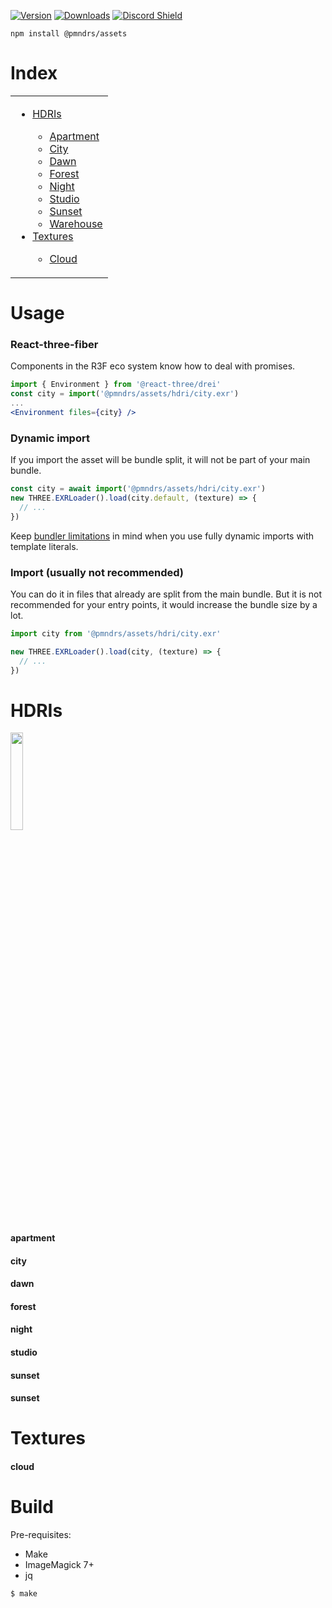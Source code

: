[![Version](https://img.shields.io/npm/v/@pmndrs/assets?style=flat&colorA=000000&colorB=000000)](https://www.npmjs.com/package/@pmndrs/assets)
[![Downloads](https://img.shields.io/npm/dt/@pmndrs/assets.svg?style=flat&colorA=000000&colorB=000000)](https://www.npmjs.com/package/@pmndrs/assets)
[![Discord Shield](https://img.shields.io/discord/740090768164651008?style=flat&colorA=000000&colorB=000000&label=discord&logo=discord&logoColor=ffffff)](https://discord.com/channels/740090768164651008/741751532592038022)

```shell
npm install @pmndrs/assets
```

# Index

<table>
  <tr>
    <td valign="top">
      <ul>
        <li><a href="#hdris">HDRIs</a></li>
        <ul>
          <li><a href="#apartment">Apartment</a></li>
          <li><a href="#city">City</a></li>
          <li><a href="#dawn">Dawn</a></li>
          <li><a href="#forest">Forest</a></li>
          <li><a href="#night">Night</a></li>
          <li><a href="#studio">Studio</a></li>
          <li><a href="#sunset">Sunset</a></li>
          <li><a href="#warehouse">Warehouse</a></li>
        </ul>
        <li><a href="#textures">Textures</a></li>
        <ul>
          <li><a href="#cloud">Cloud</a></li>
        </ul>       
      </ul>
    </td>
  </tr>
</table>

# Usage

### React-three-fiber

Components in the R3F eco system know how to deal with promises.

```jsx
import { Environment } from '@react-three/drei'
const city = import('@pmndrs/assets/hdri/city.exr')
...
<Environment files={city} />
```

### Dynamic import

If you import the asset will be bundle split, it will not be part of your main bundle.

```jsx
const city = await import('@pmndrs/assets/hdri/city.exr')
new THREE.EXRLoader().load(city.default, (texture) => {
  // ...
})
```

Keep [bundler limitations](https://github.com/rollup/plugins/tree/master/packages/dynamic-import-vars#limitations) in mind when you use fully dynamic imports with template literals.

### Import (usually not recommended)

You can do it in files that already are split from the main bundle. But it is not recommended for your entry points, it would increase the bundle size by a lot.

```jsx
import city from '@pmndrs/assets/hdri/city.exr'

new THREE.EXRLoader().load(city, (texture) => {
  // ...
})
```

# HDRIs

<p>
  <a href="https://codesandbox.io/s/eeznq6">
    <img width="20%" alt="" src="https://github-production-user-asset-6210df.s3.amazonaws.com/76580/244015488-fa7994c5-d696-487d-90ad-8d06846874a3.png">
  </a>
</p>

#### apartment

#### city

#### dawn

#### forest

#### night

#### studio

#### sunset

#### sunset

# Textures

#### cloud

# Build

Pre-requisites:

- Make
- ImageMagick 7+
- jq

```sh
$ make
```
